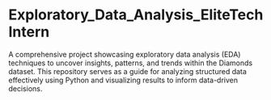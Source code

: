 # Exploratory_Data_Analysis_EliteTechIntern
A comprehensive project showcasing exploratory data analysis (EDA) techniques to uncover insights, patterns, and trends within the Diamonds dataset. This repository serves as a guide for analyzing structured data effectively using Python and visualizing results to inform data-driven decisions.
